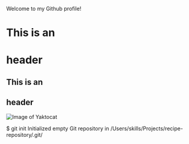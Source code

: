 Welcome to my Github profile!
# This is an <h1> header
## This is an <h2> header
  
![Image of Yaktocat](https://octodex.github.com/images/yaktocat.png)
  
$ git init
Initialized empty Git repository in /Users/skills/Projects/recipe-repository/.git/
